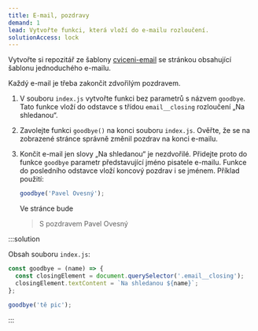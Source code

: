 ```yaml
---
title: E-mail, pozdravy
demand: 1
lead: Vytvořte funkci, která vloží do e-mailu rozloučení.
solutionAccess: lock
---
```


Vytvořte si repozitář ze šablony [cviceni-email](https://github.com/Czechitas-podklady-WEB/cviceni-email) se stránkou obsahující šablonu jednoduchého e-mailu.

Každý e-mail je třeba zakončit zdvořilým pozdravem.

1. V souboru `index.js` vytvořte funkci bez parametrů s názvem `goodbye`. Tato funkce vloží do odstavce s třídou `email__closing` rozloučení „Na shledanou“.
1. Zavolejte funkci `goodbye()` na konci souboru `index.js`. Ověřte, že se na zobrazené stránce správně změnil pozdrav na konci e-mailu.
1. Končit e-mail jen slovy „Na shledanou“ je nezdvořilé. Přidejte proto do funkce `goodbye` parametr představující jméno pisatele e-mailu. Funkce do posledního odstavce vloží koncový pozdrav i se jménem. Příklad použití:

   ```js
   goodbye('Pavel Ovesný');
   ```

   Ve stránce bude

   > S pozdravem Pavel Ovesný

:::solution

Obsah souboru `index.js`:

```js
const goodbye = (name) => {
  const closingElement = document.querySelector('.email__closing');
  closingElement.textContent = `Na shledanou ${name}`;
};

goodbye('tě pic');
```

:::
